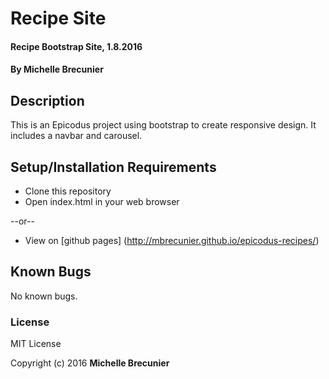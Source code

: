 # Recipe Site

#### Recipe Bootstrap Site, 1.8.2016

#### By Michelle Brecunier

## Description

This is an Epicodus project using bootstrap to create responsive design. It includes a navbar and carousel.

## Setup/Installation Requirements

* Clone this repository 
* Open index.html in your web browser

--or--

* View on [github pages] (http://mbrecunier.github.io/epicodus-recipes/)

## Known Bugs

No known bugs.

### License

MIT License

Copyright (c) 2016 **Michelle Brecunier**
